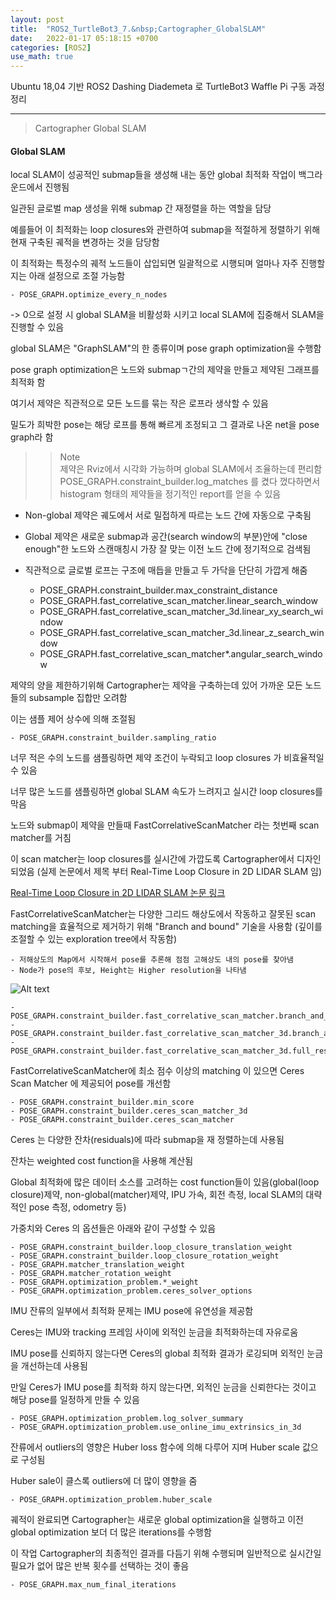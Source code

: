 ```yaml
---
layout: post
title:  "ROS2_TurtleBot3_7.&nbsp;Cartographer_GlobalSLAM"
date:   2022-01-17 05:18:15 +0700
categories: [ROS2]
use_math: true
---
```


Ubuntu 18,04 기반 ROS2 Dashing Diademeta 로 TurtleBot3 Waffle Pi 구동 과정 정리

---

> Cartographer Global SLAM

#### Global SLAM

local SLAM이 성공적인 submap들을 생성해 내는 동안 global 최적화 작업이 백그라운드에서 진행됨

일관된 글로벌 map 생성을 위해 submap 간 재정렬을 하는 역할을 담당

예를들어 이 최적화는 loop closures와 관련하여 submap을 적절하게 정렬하기 위해 현재 구축된 궤적을 변경하는 것을 담당함

이 최적화는 특정수의 궤적 노드들이 삽입되면 일괄적으로 시행되며 얼마나 자주 진행할지는 아래 설정으로 조절 가능함

    - POSE_GRAPH.optimize_every_n_nodes

-> 0으로 설정 시 global SLAM을 비활성화 시키고 local SLAM에 집중해서 SLAM을 진행할 수 있음

global SLAM은 "GraphSLAM"의 한 종류이며 pose graph optimization을 수행함

pose graph optimization은 노드와 submapㄱ간의 제약을 만들고 제약된 그래프를 최적화 함

여기서 제약은 직관적으로 모든 노드를 묶는 작은 로프라 생삭할 수 있음

밀도가 희박한 pose는 해당 로프를 통해 빠르게 조정되고 그 결과로 나온 net을 pose graph라 함

>> Note \
>> 제약은 Rviz에서 시각화 가능하며 global SLAM에서 조율하는데 편리함 \
>> POSE_GRAPH.constraint_builder.log_matches 를 켰다 껐다하면서 histogram 형태의 제약들을 정기적인 report를 얻을 수 있음

- Non-global 제약은 궤도에서 서로 밀접하게 따르는 노드 간에 자동으로 구축됨
- Global 제약은 새로운 submap과 공간(search window의 부분)안에 "close enough"한 노드와 스캔매칭시 가장 잘 맞는 이전 노드 간에 정기적으로 검색됨
- 직관적으로 글로벌 로프는 구조에 매듭을 만들고 두 가닥을 단단히 가깝게 해줌

    - POSE_GRAPH.constraint_builder.max_constraint_distance
    - POSE_GRAPH.fast_correlative_scan_matcher.linear_search_window
    - POSE_GRAPH.fast_correlative_scan_matcher_3d.linear_xy_search_window
    - POSE_GRAPH.fast_correlative_scan_matcher_3d.linear_z_search_window
    - POSE_GRAPH.fast_correlative_scan_matcher*.angular_search_window

제약의 양을 제한하기위해 Cartographer는 제약을 구축하는데 있어 가까운 모든 노드들의 subsample 집합만 오려함

이는 샘플 제어 상수에 의해 조절됨

    - POSE_GRAPH.constraint_builder.sampling_ratio

너무 적은 수의 노드를 샘플링하면 제약 조건이 누락되고 loop closures 가 비효율적일 수 있음

너무 많은 노드를 샘플링하면 global SLAM 속도가 느려지고 실시간 loop closures를 막음

노드와 submap이 제약을 만들때 FastCorrelativeScanMatcher 라는 첫번째 scan matcher를 거침

이 scan matcher는 loop closures를 실시간에 가깝도록 Cartographer에서 디자인 되었음
(실제 논문에서 제목 부터 Real-Time Loop Closure in 2D LIDAR SLAM 임)

[Real-Time Loop Closure in 2D LIDAR SLAM 논문 링크](https://static.googleusercontent.com/media/research.google.com/en//pubs/archive/45466.pdf)

FastCorrelativeScanMatcher는 다양한 그리드 해상도에서 작동하고 잘못된 scan matching을 효율적으로 제거하기 위해 "Branch and bound" 기술을 사용함
(깊이를 조절할 수 있는 exploration tree에서 작동함)

    - 저해상도의 Map에서 시작해서 pose를 추론해 점점 고해상도 내의 pose를 찾아냄
    - Node가 pose의 후보, Height는 Higher resolution을 나타냄

![Alt text](http://leesangwon0114.github.io/static/img/ROS2/5.14.png)

    - POSE_GRAPH.constraint_builder.fast_correlative_scan_matcher.branch_and_bound_depth
    - POSE_GRAPH.constraint_builder.fast_correlative_scan_matcher_3d.branch_and_bound_depth
    - POSE_GRAPH.constraint_builder.fast_correlative_scan_matcher_3d.full_resolution_depth

FastCorrelativeScanMatcher에 최소 점수 이상의 matching 이 있으면 Ceres Scan Matcher 에 제공되어 pose를 개선함

    - POSE_GRAPH.constraint_builder.min_score
    - POSE_GRAPH.constraint_builder.ceres_scan_matcher_3d
    - POSE_GRAPH.constraint_builder.ceres_scan_matcher

Ceres 는 다양한 잔차(residuals)에 따라 submap을 재 정렬하는데 사용됨

잔차는 weighted cost function을 사용해 계산됨

Global 최적화에 많은 데이터 소스를 고려하는 cost function들이 있음(global(loop closure)제약, non-global(matcher)제약, IPU 가속, 회전 측정, local SLAM의 대략적인 pose 측정, odometry 등)

가중치와 Ceres 의 옵션들은 아래와 같이 구성할 수 있음

    - POSE_GRAPH.constraint_builder.loop_closure_translation_weight
    - POSE_GRAPH.constraint_builder.loop_closure_rotation_weight
    - POSE_GRAPH.matcher_translation_weight
    - POSE_GRAPH.matcher_rotation_weight
    - POSE_GRAPH.optimization_problem.*_weight
    - POSE_GRAPH.optimization_problem.ceres_solver_options

IMU 잔류의 일부에서 최적화 문제는 IMU pose에 유연성을 제공함

Ceres는 IMU와 tracking 프레임 사이에 외적인 눈금을 최적화하는데 자유로움

IMU pose를 신뢰하지 않는다면 Ceres의 global 최적화 결과가 로깅되며 외적인 눈금을 개선하는데 사용됨

만일 Ceres가 IMU pose를 최적화 하지 않는다면, 외적인 눈금을 신뢰한다는 것이고 해당 pose를 일정하게 만들 수 있음

    - POSE_GRAPH.optimization_problem.log_solver_summary
    - POSE_GRAPH.optimization_problem.use_online_imu_extrinsics_in_3d

잔류에서 outliers의 영향은 Huber loss 함수에 의해 다루어 지며 Huber scale 값으로 구성됨

Huber sale이 클스록 outliers에 더 많이 영향을 줌

    - POSE_GRAPH.optimization_problem.huber_scale

궤적이 완료되면 Cartographer는 새로운 global optimization을 실행하고 이전 global optimization 보더 더 많은 iterations를 수행함

이 작업 Cartographer의 최종적인 결과를 다듬기 위해 수행되며 일반적으로 실시간일 필요가 없어 많은 반복 횟수를 선택하는 것이 좋음

    - POSE_GRAPH.max_num_final_iterations
